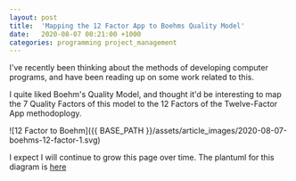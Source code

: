 ```yaml
---
layout: post
title:  'Mapping the 12 Factor App to Boehms Quality Model'
date:   2020-08-07 00:21:00 +1000
categories: programming project_management
---
```


I've recently been thinking about the methods of developing computer programs, and have been reading up on some work related to this.

I quite liked Boehm's Quality Model, and thought it'd be interesting to map the 7 Quality Factors of this model to the 12 Factors of the Twelve-Factor App methodoplogy.

![12 Factor to Boehm]({{ BASE_PATH }}/assets/article_images/2020-08-07-boehms-12-factor-1.svg)

I expect I will continue to grow this page over time. The plantuml for this diagram is [here][1]

[1]: https://github.com/0x646e78/0x646e78.github.io/blob/master/assets/article_images/2020-08-07-boehms-12-factor-1.puml
